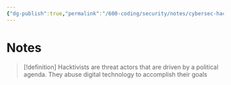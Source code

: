 ```yaml
---
{"dg-publish":true,"permalink":"/600-coding/security/notes/cybersec-hacktivists/","tags":["CyberSecurity"]}
---
```



# Notes
> [!definition] 
> Hacktivists are threat actors that are driven by a political agenda. They abuse digital technology to accomplish their goals


